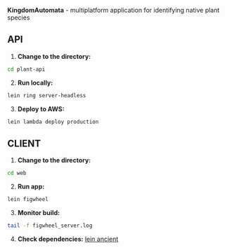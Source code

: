 **KingdomAutomata** - multiplatform application for identifying native plant species

## API
1. **Change to the directory:**
```bash
cd plant-api
```

2. **Run locally:**
```bash
lein ring server-headless
```

3. **Deploy to AWS:**
```bash
lein lambda deploy production
```


## CLIENT
1. **Change to the directory:**
```bash
cd web
```

2. **Run app:**
```bash
lein figwheel
```

3. **Monitor build:**
```bash
tail -f figwheel_server.log
```

4. **Check dependencies:**
[lein ancient](https://github.com/xsc/lein-ancient)

